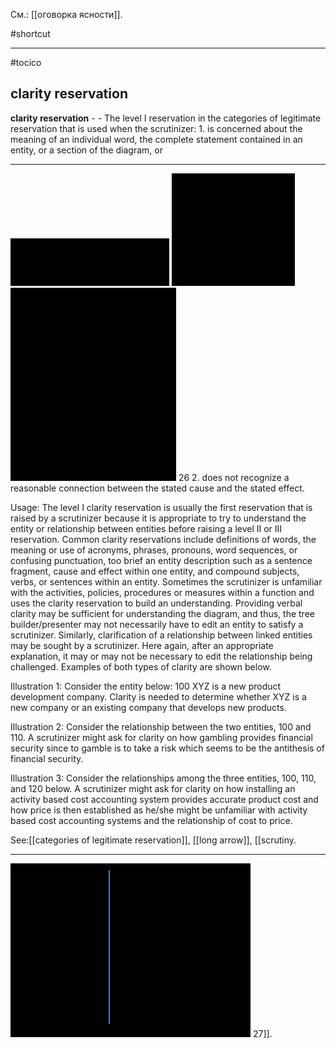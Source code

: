 См.: [[оговорка ясности]].

#shortcut




<hr/>

#tocico

## clarity reservation

<b>clarity reservation</b> - - The level I reservation in the categories of legitimate reservation that is used when the scrutinizer:  1. is concerned about the meaning of an individual word, the complete statement contained in an  entity, 
or a section of the diagram, or  
<hr/>
<img src="./tocico_dictionary_2nd_editio-26_1.png"/>
<img src="./tocico_dictionary_2nd_editio-26_2.png"/>
<img src="./tocico_dictionary_2nd_editio-26_3.png"/>
26 
2. does not recognize a reasonable connection between the stated cause and the stated effect. 


Usage: The level I clarity reservation is usually the first reservation that is raised by a scrutinizer because it is appropriate to try to understand the entity or relationship between entities before raising a level II or III reservation.  Common clarity reservations include definitions of words, the meaning or use of acronyms, phrases, pronouns, word sequences, or confusing punctuation, too brief an entity description such as a sentence fragment, cause and effect within one entity, and compound subjects, verbs, or sentences within an entity.  Sometimes the scrutinizer is unfamiliar with the activities, policies, procedures or measures within a function and uses the clarity reservation to build an understanding.  Providing verbal clarity may be sufficient for understanding the diagram, and thus, the tree builder/presenter may not necessarily have to edit an entity to satisfy a scrutinizer.  Similarly, clarification of a relationship between linked entities may be sought by a scrutinizer.  Here again, after an appropriate explanation, it may or may not be necessary to edit the relationship being challenged.  Examples of both types of clarity are shown below.



Illustration 1: Consider the entity below: 100  XYZ is a new product development company. Clarity is needed to determine whether XYZ is a new company or an existing company that develops new products. 
 

Illustration 2: Consider the relationship between the two entities, 100 and 110.  A scrutinizer might ask for clarity on how gambling provides financial security since to gamble is to take a risk which seems to be the antithesis of financial security.

 

Illustration 3: Consider the relationships among the three entities, 100, 110, and 120 below.  A scrutinizer might ask for clarity on how installing an activity based cost accounting system provides accurate product cost and how price is then established as he/she might be unfamiliar with activity based cost accounting systems and the relationship of cost to price.  
 



See:[[categories of legitimate reservation]], [[long arrow]], [[scrutiny.   <hr/>  <img src="./tocico_dictionary_2nd_editio-27_1.png"/> 27]].
